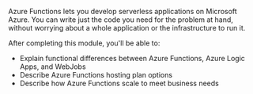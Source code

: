Azure Functions lets you develop serverless applications on Microsoft Azure. You can write just the code you need for the problem at hand, without worrying about a whole application or the infrastructure to run it.

After completing this module, you'll be able to:

* Explain functional differences between Azure Functions, Azure Logic Apps, and WebJobs
* Describe Azure Functions hosting plan options
* Describe how Azure Functions scale to meet business needs

